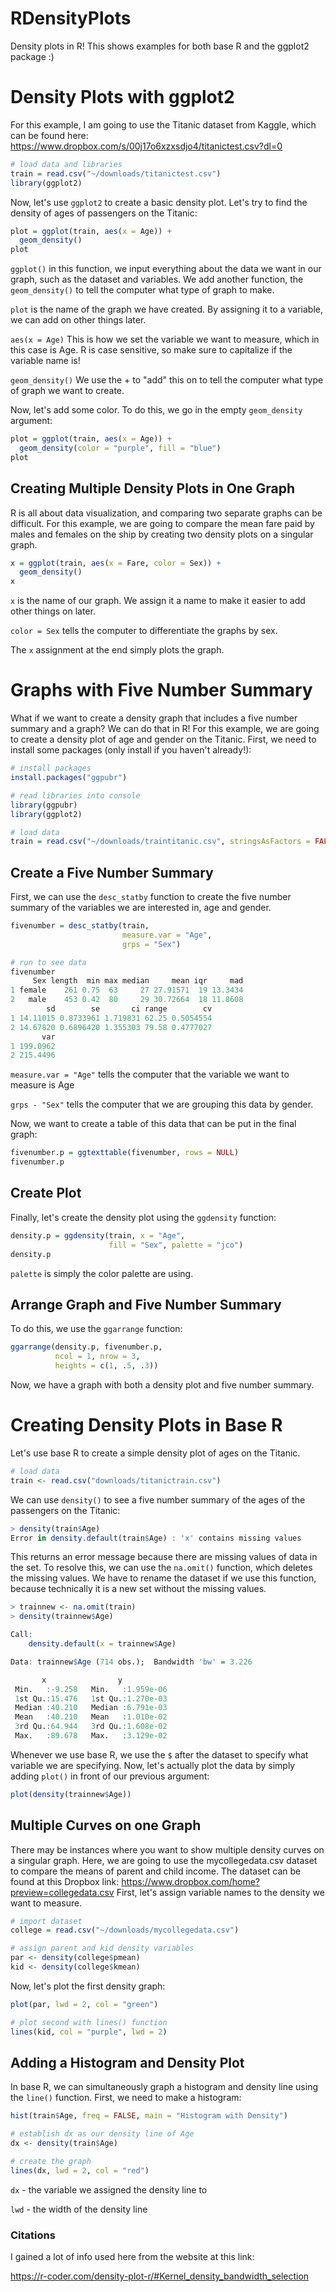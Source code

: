 # RDensityPlots
Density plots in R! This shows examples for both base R and the ggplot2 package :)

# Density Plots with ggplot2
For this example, I am going to use the Titanic dataset from Kaggle, which can be found here: https://www.dropbox.com/s/00j17o6xzxsdjo4/titanictest.csv?dl=0

```r
# load data and libraries
train = read.csv("~/downloads/titanictest.csv")
library(ggplot2)
```

Now, let's use `ggplot2` to create a basic density plot. Let's try to find the density of ages of passengers on the Titanic:

```r
plot = ggplot(train, aes(x = Age)) +
  geom_density()
plot
```

`ggplot()` in this function, we input everything about the data we want in our graph, such as the dataset and variables. We add another function, the `geom_density()` to tell the computer what type of graph to make.

`plot` is the name of the graph we have created. By assigning it to a variable, we can add on other things later. 

`aes(x = Age)` This is how we set the variable we want to measure, which in this case is Age. R is case sensitive, so make sure to capitalize if the variable name is!

`geom_density()` We use the + to "add" this on to tell the computer what type of graph we want to create. 

Now, let's add some color. To do this, we go in the empty `geom_density` argument:

```r
plot = ggplot(train, aes(x = Age)) +
  geom_density(color = "purple", fill = "blue")
plot
```

## Creating Multiple Density Plots in One Graph
R is all about data visualization, and comparing two separate graphs can be difficult. For this example, we are going to compare the mean fare paid by males and females on the ship by creating two density plots on a singular graph.

```r
x = ggplot(train, aes(x = Fare, color = Sex)) +
  geom_density()
x
```

`x` is the name of our graph. We assign it a name to make it easier to add other things on later.

`color = Sex` tells the computer to differentiate the graphs by sex.

The `x` assignment at the end simply plots the graph.

# Graphs with Five Number Summary

What if we want to create a density graph that includes a five number summary and a graph? We can do that in R! For this example, we are going to create a density plot of age and gender on the Titanic. First, we need to install some packages (only install if you haven't already!):

```r
# install packages
install.packages("ggpubr")

# read libraries into console
library(ggpubr)
library(ggplot2)

# load data
train = read.csv("~/downloads/traintitanic.csv", stringsAsFactors = FALSE, header = TRUE)
```

## Create a Five Number Summary
First, we can use the `desc_statby` function to create the five number summary of the variables we are interested in, age and gender.

```r
fivenumber = desc_statby(train,
                         measure.var = "Age",
                         grps = "Sex")

# run to see data
fivenumber
     Sex length  min max median     mean iqr     mad
1 female    261 0.75  63     27 27.91571  19 13.3434
2   male    453 0.42  80     29 30.72664  18 11.8608
        sd        se       ci range        cv
1 14.11015 0.8733961 1.719831 62.25 0.5054554
2 14.67820 0.6896420 1.355303 79.58 0.4777027
       var
1 199.0962
2 215.4496
```

`measure.var = "Age"` tells the computer that the variable we want to measure is Age

`grps - "Sex"` tells the computer that we are grouping this data by gender.

Now, we want to create a table of this data that can be put in the final graph:

```r
fivenumber.p = ggtexttable(fivenumber, rows = NULL)
fivenumber.p
```

## Create Plot
Finally, let's create the density plot using the `ggdensity` function:

```r
density.p = ggdensity(train, x = "Age",
                      fill = "Sex", palette = "jco")
density.p
```

`palette` is simply the color palette are using.

## Arrange Graph and Five Number Summary

To do this, we use the `ggarrange` function:

```r
ggarrange(density.p, fivenumber.p, 
          ncol = 1, nrow = 3, 
          heights = c(1, .5, .3))
```

Now, we have a graph with both a density plot and five number summary.




# Creating Density Plots in Base R
Let's use base R to create a simple density plot of ages on the Titanic.

```r
# load data
train <- read.csv("downloads/titanictrain.csv")
```

We can use `density()` to see a five number summary of the ages of the passengers on the Titanic:

```r
> density(train$Age)
Error in density.default(train$Age) : 'x' contains missing values
```

This returns an error message because there are missing values of data in the set. To resolve this, we can use the `na.omit()` function, which deletes the missing values. We have to rename the dataset if we use this function, because technically it is a new set without the missing values.

```r
> trainnew <- na.omit(train)
> density(trainnew$Age)

Call:
	density.default(x = trainnew$Age)

Data: trainnew$Age (714 obs.);	Bandwidth 'bw' = 3.226

       x                y            
 Min.   :-9.258   Min.   :1.959e-06  
 1st Qu.:15.476   1st Qu.:1.270e-03  
 Median :40.210   Median :6.791e-03  
 Mean   :40.210   Mean   :1.010e-02  
 3rd Qu.:64.944   3rd Qu.:1.608e-02  
 Max.   :89.678   Max.   :3.129e-02  
 ```
 
 Whenever we use base R, we use the `$` after the dataset to specify what variable we are specifying. Now, let's actually plot the data by simply adding `plot()` in front of our previous argument:
 
 ```r
 plot(density(trainnew$Age))
```

## Multiple Curves on one Graph
There may be instances where you want to show multiple density curves on a singular graph. Here, we are going to use the mycollegedata.csv dataset to compare the means of parent and child income. The dataset can be found at this Dropbox link: https://www.dropbox.com/home?preview=collegedata.csv First, let's assign variable names to the density we want to measure.

```r
# import dataset
college = read.csv("~/downloads/mycollegedata.csv")

# assign parent and kid density variables
par <- density(college$pmean)
kid <- density(college$kmean)
```

Now, let's plot the first density graph:

```r
plot(par, lwd = 2, col = "green")

# plot second with lines() function
lines(kid, col = "purple", lwd = 2)
```


## Adding a Histogram and Density Plot
In base R, we can simultaneously graph a histogram and density line using the `line()` function. First, we need to make a histogram:

```r
hist(train$Age, freq = FALSE, main = "Histogram with Density")

# establish dx as our density line of Age
dx <- density(train$Age)

# create the graph
lines(dx, lwd = 2, col = "red")
```

`dx` - the variable we assigned the density line to

`lwd` - the width of the density line

### Citations

I gained a lot of info used here from the website at this link:

https://r-coder.com/density-plot-r/#Kernel_density_bandwidth_selection











